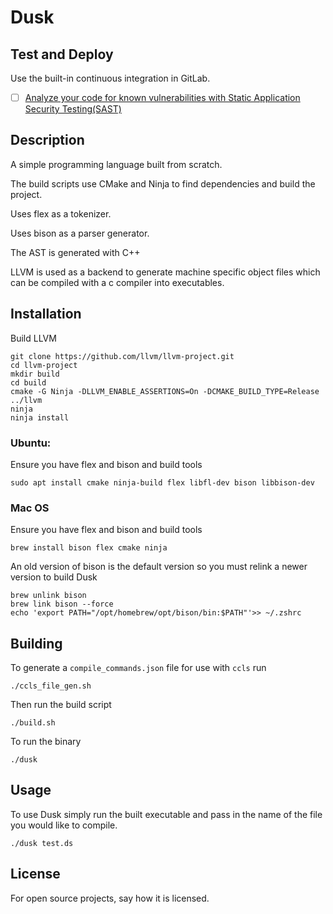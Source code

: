 # Dusk

## Test and Deploy

Use the built-in continuous integration in GitLab.

- [ ] [Analyze your code for known vulnerabilities with Static Application Security Testing(SAST)](https://docs.gitlab.com/ee/user/application_security/sast/)

## Description

A simple programming language built from scratch.

The build scripts use CMake and Ninja to find dependencies and build the project.

Uses flex as a tokenizer.

Uses bison as a parser generator.

The AST is generated with C++

LLVM is used as a backend to generate machine specific object files which can be compiled with a c compiler into executables.

## Installation

Build LLVM 

```
git clone https://github.com/llvm/llvm-project.git
cd llvm-project
mkdir build
cd build
cmake -G Ninja -DLLVM_ENABLE_ASSERTIONS=On -DCMAKE_BUILD_TYPE=Release ../llvm
ninja
ninja install
```

### Ubuntu:

Ensure you have flex and bison and build tools 

`sudo apt install cmake ninja-build flex libfl-dev bison libbison-dev`

### Mac OS

Ensure you have flex and bison and build tools

`brew install bison flex cmake ninja`

An old version of bison is the default version so you must relink a newer version to build Dusk

```
brew unlink bison
brew link bison --force
echo 'export PATH="/opt/homebrew/opt/bison/bin:$PATH"'>> ~/.zshrc
```

## Building

To generate a `compile_commands.json` file for use with `ccls` run

`./ccls_file_gen.sh`

Then run the build script

`./build.sh`

To run the binary

`./dusk`

## Usage

To use Dusk simply run the built executable and pass in the name of the file you would like to compile.

`./dusk test.ds`

## License
For open source projects, say how it is licensed.

